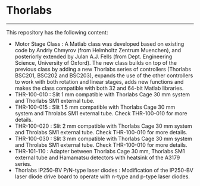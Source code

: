 # Thorlabs
---

This repository has the following content:
- Motor Stage Class : A Matlab class was developed based on existing code by Andriy Chmyrov (from Helmholtz Zentrum Muenchen), and posteriorly extended by Julan A.J. Fells (from Dept. Engineering Science, University of Oxford). The new class builds on top of the previous class by adding a new Thorlabs series of controllers (Thorlabs BSC201, BSC202 and BSC203), expands the use of the other controllers to work with both rotation and linear stages, adds new functions and makes the class compatible with both 32 and 64-bit Matlab libraries.
- THR-100-010 : Slit 1 mm compatible with Thorlabs Cage 30 mm system and Thorlabs SM1 external tube.
- THR-100-015 : Slit 1.5 mm compatible with Thorlabs Cage 30 mm system and Throlabs SM1 external tube. Check THR-100-010 for more details.
- THR-100-020 : Slit 2 mm compatible with Thorlabs Cage 30 mm system and Throlabs SM1 external tube. Check THR-100-010 for more details.
- THR-100-030 : Slit 3 mm compatible with Thorlabs Cage 30 mm system and Throlabs SM1 external tube. Check THR-100-010 for more details.
- THR-101-110 : Adapter between Thorlabs Cage 30 mm, Thorlabs SM1 external tube and Hamamatsu detectors with heatsink of the A3179 series.
- Thorlabs IP250-BV P/N-type laser diodes : Modification of the IP250-BV laser diode drive board to operate with n-type and p-type laser diodes.
